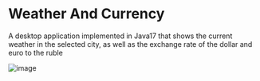 # Weather And Currency

A desktop application implemented in Java17 that shows the current weather in the selected city, as well as the exchange rate of the dollar and euro to the ruble

![image](https://user-images.githubusercontent.com/108587429/203988067-5034b95b-6193-4dba-8724-9e619018fc9a.png)

